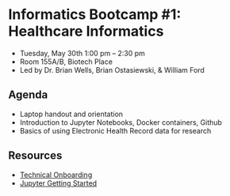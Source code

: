 # Informatics Bootcamp #1: Healthcare Informatics

- Tuesday, May 30th 1:00 pm – 2:30 pm
- Room 155A/B, Biotech Place
- Led by Dr. Brian Wells, Brian Ostasiewski, & William Ford


## Agenda

- Laptop handout and orientation
- Introduction to Jupyter Notebooks, Docker containers, Github
- Basics of using Electronic Health Record data for research

## Resources

- [Technical Onboarding](techonboarding.md)
- [Jupyter Getting Started](JupyterIntro.ipynb)